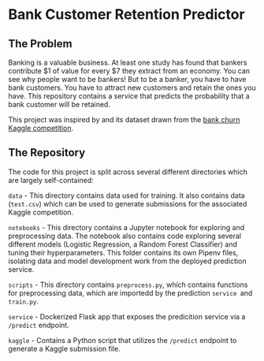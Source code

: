 # Bank Customer Retention Predictor

## The Problem

Banking is a valuable business. At least one study has found that bankers contribute $1 of value for every $7 they extract from an economy. You can see why people want to be bankers!  But to be a banker, you have to have bank customers.  You have to attract new customers and retain the ones you have.  This repository contains a service that predicts the probability that a bank customer will be retained.

This project was inspired by and its dataset drawn from the [bank churn Kaggle competition](https://www.kaggle.com/competitions/playground-series-s4e1).

## The Repository

The code for this project is split across several different directories which are largely self-contained:

`data` - This directory contains data used for training.  It also contains data (`test.csv`) which can be used to generate submissions for the associated Kaggle competition.

`notebooks` - This directory contains a Jupyter notebook for exploring and preprocessing data. The notebook also contains code exploring several different models (Logistic Regression, a Random Forest Classifier) and tuning their hyperparameters. This folder contains its own Pipenv files, isolating data and model development work from the deployed prediction service.

`scripts` - This directory contains `preprocess.py`, which contains functions for preprocessing data, which are importedd by the prediction `service `and `train.py`.

`service` - Dockerized Flask app that exposes the predicition service via a `/predict` endpoint.

`kaggle` - Contains a Python script that utilizes the `/predict` endpoint to generate a Kaggle submission file.
